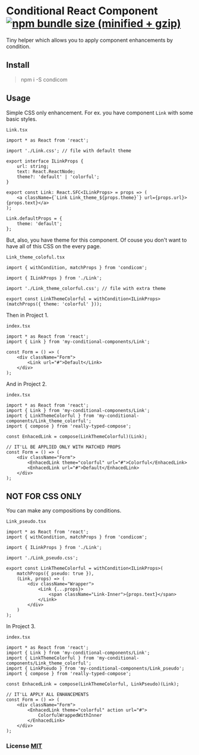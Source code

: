 # Conditional React Component [![npm bundle size (minified + gzip)](https://img.shields.io/bundlephobia/minzip/condicom.svg)](https://bundlephobia.com/result?p=condicom)

Tiny helper which allows you to apply component enhancements by condition.

## Install

> npm i -S condicom

## Usage

Simple CSS only enhancement. For ex. you have component `Link` with some basic styles. 

`Link.tsx`
``` tsx
import * as React from 'react';

import './Link.css'; // file with default theme

export interface ILinkProps {
    url: string;
    text: React.ReactNode;
    theme?: 'default' | 'colorful';
}

export const Link: React.SFC<ILinkProps> = props => (
    <a className={`Link Link_theme_${props.theme}`} url={props.url}>{props.text}</a>
);

Link.defaultProps = {
    theme: 'default';
};
```

But, also, you have theme for this component. Of couse you don't want to have all of this CSS on the every page.

`Link_theme_coloful.tsx`
``` tsx
import { withCondition, matchProps } from 'condicom';

import { ILinkProps } from './Link';

import './Link_theme_colorful.css'; // file with extra theme

export const LinkThemeColorful = withCondition<ILinkProps>(matchProps({ theme: 'colorful' }));
```

Then in Project 1.

`index.tsx`
``` tsx
import * as React from 'react';
import { Link } from 'my-conditional-components/Link';

const Form = () => (
    <div className="Form">
        <Link url="#">Default</Link>
    </div>
);
```

And in Project 2.

`index.tsx`
``` tsx
import * as React from 'react';
import { Link } from 'my-conditional-components/Link';
import { LinkThemeColorful } from 'my-conditional-components/Link_theme_colorful';
import { compose } from 'really-typed-compose';

const EnhacedLink = compose(LinkThemeColorful)(Link);

// IT'LL BE APPLIED ONLY WITH MATCHED PROPS
const Form = () => (
    <div className="Form">
        <EnhacedLink theme="colorful" url="#">Colorful</EnhacedLink>
        <EnhacedLink url="#">Default</EnhacedLink>
    </div>
);
```

## NOT FOR CSS ONLY

You can make any compositions by conditions.

`Link_pseudo.tsx`
``` tsx
import * as React from 'react';
import { withCondition, matchProps } from 'condicom';

import { ILinkProps } from './Link';

import './Link_pseudo.css';

export const LinkThemeColorful = withCondition<ILinkProps>(
    matchProps({ pseudo: true }), 
    (Link, props) => (
        <div className="Wrapper">
            <Link {...props}>
                <span className="Link-Inner">{props.text}</span>
            </Link>
        </div>
    )
);
```

In Project 3.

`index.tsx`
``` tsx
import * as React from 'react';
import { Link } from 'my-conditional-components/Link';
import { LinkThemeColorful } from 'my-conditional-components/Link_theme_colorful';
import { LinkPseudo } from 'my-conditional-components/Link_pseudo';
import { compose } from 'really-typed-compose';

const EnhacedLink = compose(LinkThemeColorful, LinkPseudo)(Link);

// IT'LL APPLY ALL ENHANCEMENTS
const Form = () => (
    <div className="Form">
        <EnhacedLink theme="colorful" action url="#">
            ColorfulWrappedWithInner
        </EnhacedLink>
    </div>
);
```

### License [MIT](LICENSE)
